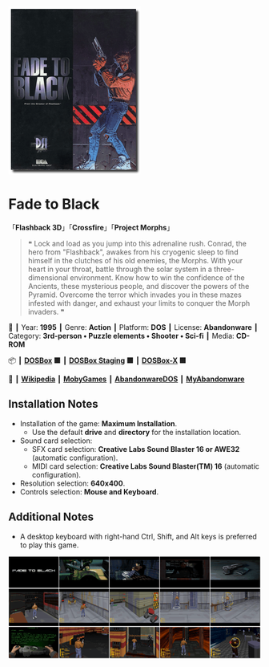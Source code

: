 ![](Thumbnail.png "application-thumbnail")

# Fade to Black

「**Flashback 3D**」「**Crossfire**」「**Project Morphs**」

> ❝ Lock and load as you jump into this adrenaline rush. Conrad, the hero from "Flashback", awakes from his cryogenic sleep to find himself in the clutches of his old enemies, the Morphs. With your heart in your throat, battle through the solar system in a three-dimensional environment. Know how to win the confidence of the Ancients, these mysterious people, and discover the powers of the Pyramid. Overcome the terror which invades you in these mazes infested with danger, and exhaust your limits to conquer the Morph invaders. ❞
>

📌 ┃ Year: **1995** ┃ Genre: **Action** ┃ Platform: **DOS** ┃ License: **Abandonware** ┃ Category: **3rd-person • Puzzle elements • Shooter • Sci-fi** ┃ Media: **CD-ROM** 

📦 ┃ **[DOSBox](https://www.dosbox.com/) 🟩** ┃ **[DOSBox Staging](https://dosbox-staging.github.io/) 🟩** ┃ **[DOSBox-X](https://dosbox-x.com/) 🟩** 

📎 ┃ **[Wikipedia](https://en.wikipedia.org/wiki/Fade_to_Black_(video_game))** ┃ **[MobyGames](https://www.mobygames.com/game/3015/fade-to-black/)** ┃ **[AbandonwareDOS](https://www.abandonwaredos.com/abandonware-game.php?abandonware=Fade+to+Black&gid=1559)** ┃ **[MyAbandonware](https://www.myabandonware.com/game/fade-to-black-2ro)** 

## Installation Notes
- Installation of the game: **Maximum Installation**.
  - Use the default **drive** and **directory** for the installation location.
- Sound card selection:
  - SFX card selection: **Creative Labs Sound Blaster 16 or AWE32** (automatic configuration).
  - MIDI card selection: **Creative Labs Sound Blaster(TM) 16** (automatic configuration).
- Resolution selection: **640x400**.
- Controls selection: **Mouse and Keyboard**.

## Additional Notes
- A desktop keyboard with right-hand Ctrl, Shift, and Alt keys is preferred to play this game.

![](Montage.png "Fade to Black")

